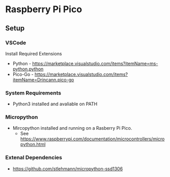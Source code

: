 # Raspberry Pi Pico

## Setup

### VSCode

Install Required Extensions

- Python - https://marketplace.visualstudio.com/items?itemName=ms-python.python
- Pico-Go -  https://marketplace.visualstudio.com/items?itemName=Drincann.pico-go


### System Requirements

- Python3 installed and avaliable on PATH


### Micropython

- Mircopython installed and running on a Rasberry Pi Pico.
    - See https://www.raspberrypi.com/documentation/microcontrollers/micropython.html


### Extenal Dependencies 

- https://github.com/stlehmann/micropython-ssd1306